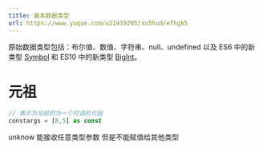 ```yaml
---
title: 基本数据类型
url: https://www.yuque.com/u21419265/xu5hud/efhgk5
---
```


原始数据类型包括：布尔值、数值、字符串、null、undefined 以及 ES6 中的新类型 [Symbol](http://es6.ruanyifeng.com/#docs/symbol) 和 ES10 中的新类型 [BigInt](https://developer.mozilla.org/zh-CN/docs/Web/JavaScript/Reference/Global_Objects/BigInt)。

<a name="Vmsun"></a>

# 元祖

```typescript
// 表示为当前的为一个可读的元组
constargs = [8,5] as const
```

unknow 能接收任意类型参数 但是不能赋值给其他类型
